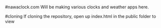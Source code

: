 #nawaclock.com
Will be making various clocks and weather apps here.

#cloning
If cloning the repository, open up index.html in the public folder to view
